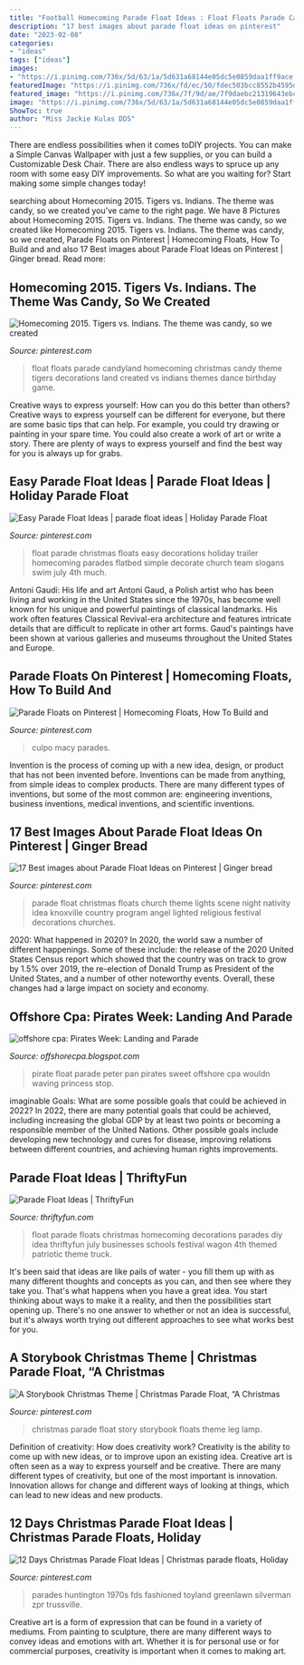 ```yaml
---
title: "Football Homecoming Parade Float Ideas : Float Floats Parade Candyland Homecoming Christmas Candy Theme Tigers Decorations Land Created Vs Indians Themes Dance Birthday Game"
description: "17 best images about parade float ideas on pinterest"
date: "2023-02-08"
categories:
- "ideas"
tags: ["ideas"]
images:
- "https://i.pinimg.com/736x/5d/63/1a/5d631a68144e05dc5e0859daa1ff9ace.jpg"
featuredImage: "https://i.pinimg.com/736x/fd/ec/50/fdec503bcc8552b4595de939e13fb1d3.jpg"
featured_image: "https://i.pinimg.com/736x/7f/9d/ae/7f9daebc21319643ebc44f816c4c0ba3.jpg"
image: "https://i.pinimg.com/736x/5d/63/1a/5d631a68144e05dc5e0859daa1ff9ace.jpg"
ShowToc: true
author: "Miss Jackie Kulas DDS"
---
```



There are endless possibilities when it comes toDIY projects. You can make a Simple Canvas Wallpaper with just a few supplies, or you can build a Customizable Desk Chair. There are also endless ways to spruce up any room with some easy DIY improvements. So what are you waiting for? Start making some simple changes today!

	

		
searching about Homecoming 2015. Tigers vs. Indians. The theme was candy, so we created you've came to the right page. We have 8 Pictures about Homecoming 2015. Tigers vs. Indians. The theme was candy, so we created like Homecoming 2015. Tigers vs. Indians. The theme was candy, so we created, Parade Floats on Pinterest | Homecoming Floats, How To Build and and also 17 Best images about Parade Float Ideas on Pinterest | Ginger bread. Read more:
		
    
## Homecoming 2015. Tigers Vs. Indians. The Theme Was Candy, So We Created

<img loading=lazy src="https://i.pinimg.com/originals/3e/fb/d0/3efbd056815525379ff8c7c985160336.jpg" onerror="this.onerror=null;this.src='https://tse2.mm.bing.net/th?id=OIP.5QXz7UTOdBEumNPtxx6P8AHaHa&amp;pid=15.1';" alt="Homecoming 2015. Tigers vs. Indians. The theme was candy, so we created">

_Source: pinterest.com_

>float floats parade candyland homecoming christmas candy theme tigers decorations land created vs indians themes dance birthday game. 

	

Creative ways to express yourself: How can you do this better than others?
Creative ways to express yourself can be different for everyone, but there are some basic tips that can help. For example, you could try drawing or painting in your spare time. You could also create a work of art or write a story. There are plenty of ways to express yourself and find the best way for you is always up for grabs.

    
## Easy Parade Float Ideas | Parade Float Ideas | Holiday Parade Float

<img loading=lazy src="https://i.pinimg.com/736x/5d/63/1a/5d631a68144e05dc5e0859daa1ff9ace.jpg" onerror="this.onerror=null;this.src='https://tse2.mm.bing.net/th?id=OIP.aMi6Zr7SrKSwudYevOP5UgHaE7&amp;pid=15.1';" alt="Easy Parade Float Ideas | parade float ideas | Holiday Parade Float">

_Source: pinterest.com_

>float parade christmas floats easy decorations holiday trailer homecoming parades flatbed simple decorate church team slogans swim july 4th much. 

	

Antoni Gaudí: His life and art
Antoni Gaud, a Polish artist who has been living and working in the United States since the 1970s, has become well known for his unique and powerful paintings of classical landmarks. His work often features Classical Revival-era architecture and features intricate details that are difficult to replicate in other art forms. Gaud's paintings have been shown at various galleries and museums throughout the United States and Europe.

    
## Parade Floats On Pinterest | Homecoming Floats, How To Build And

<img loading=lazy src="https://i.pinimg.com/736x/fd/ec/50/fdec503bcc8552b4595de939e13fb1d3.jpg" onerror="this.onerror=null;this.src='https://tse2.mm.bing.net/th?id=OIP._-__48lBgMyCtHPgyG5HPQAAAA&amp;pid=15.1';" alt="Parade Floats on Pinterest | Homecoming Floats, How To Build and">

_Source: pinterest.com_

>culpo macy parades. 

	

Invention is the process of coming up with a new idea, design, or product that has not been invented before. Inventions can be made from anything, from simple ideas to complex products. There are many different types of inventions, but some of the most common are: engineering inventions, business inventions, medical inventions, and scientific inventions.

    
## 17 Best Images About Parade Float Ideas On Pinterest | Ginger Bread

<img loading=lazy src="https://s-media-cache-ak0.pinimg.com/736x/70/ac/1e/70ac1ee6659eccbe72d5526a05e1536f.jpg" onerror="this.onerror=null;this.src='https://tse1.mm.bing.net/th?id=OIP.hj8r7W40ckbszX4JxEZVDQHaFj&amp;pid=15.1';" alt="17 Best images about Parade Float Ideas on Pinterest | Ginger bread">

_Source: pinterest.com_

>parade float christmas floats church theme lights scene night nativity idea knoxville country program angel lighted religious festival decorations churches. 

	

2020: What happened in 2020?
In 2020, the world saw a number of different happenings. Some of these include: the release of the 2020 United States Census report which showed that the country was on track to grow by 1.5% over 2019, the re-election of Donald Trump as President of the United States, and a number of other noteworthy events. Overall, these changes had a large impact on society and economy.

    
## Offshore Cpa: Pirates Week: Landing And Parade

<img loading=lazy src="http://4.bp.blogspot.com/_onPNWalETro/TN_lgmX04NI/AAAAAAAAVTU/tonJtHGsy3E/s1600/IMG_1436.JPG" onerror="this.onerror=null;this.src='https://tse1.mm.bing.net/th?id=OIP.kjYCina9pTwfdMTn_4hUKQHaE8&amp;pid=15.1';" alt="offshore cpa: Pirates Week: Landing and Parade">

_Source: offshorecpa.blogspot.com_

>pirate float parade peter pan pirates sweet offshore cpa wouldn waving princess stop. 

	

imaginable Goals: What are some possible goals that could be achieved in 2022?
In 2022, there are many potential goals that could be achieved, including increasing the global GDP by at least two points or becoming a responsible member of the United Nations. Other possible goals include developing new technology and cures for disease, improving relations between different countries, and achieving human rights improvements.

    
## Parade Float Ideas | ThriftyFun

<img loading=lazy src="http://img.thrfun.com/img/082/594/parade_float_l1.jpg" onerror="this.onerror=null;this.src='https://tse1.mm.bing.net/th?id=OIP.YUbwc6l0BYDZMaeqZTOYJQHaFj&amp;pid=15.1';" alt="Parade Float Ideas | ThriftyFun">

_Source: thriftyfun.com_

>float parade floats christmas homecoming decorations parades diy idea thriftyfun july businesses schools festival wagon 4th themed patriotic theme truck. 

	

It's been said that ideas are like pails of water - you fill them up with as many different thoughts and concepts as you can, and then see where they take you. That's what happens when you have a great idea. You start thinking about ways to make it a reality, and then the possibilities start opening up. There's no one answer to whether or not an idea is successful, but it's always worth trying out different approaches to see what works best for you.

    
## A Storybook Christmas Theme | Christmas Parade Float, “A Christmas

<img loading=lazy src="https://i.pinimg.com/736x/9c/61/a9/9c61a9ec6d86e2d63e4cb00d3cb165ad--christmas-float-ideas-christmas-parade-floats.jpg" onerror="this.onerror=null;this.src='https://tse4.mm.bing.net/th?id=OIP.iMmPN-Ko3kLsVy-OCTad8QHaFj&amp;pid=15.1';" alt="A Storybook Christmas Theme | Christmas Parade Float, “A Christmas">

_Source: pinterest.com_

>christmas parade float story storybook floats theme leg lamp. 

	

Definition of creativity: How does creativity work?
Creativity is the ability to come up with new ideas, or to improve upon an existing idea. Creative art is often seen as a way to express yourself and be creative. There are many different types of creativity, but one of the most important is innovation. Innovation allows for change and different ways of looking at things, which can lead to new ideas and new products.

    
## 12 Days Christmas Parade Float Ideas | Christmas Parade Floats, Holiday

<img loading=lazy src="https://i.pinimg.com/736x/7f/9d/ae/7f9daebc21319643ebc44f816c4c0ba3.jpg" onerror="this.onerror=null;this.src='https://tse1.mm.bing.net/th?id=OIP.TB59-tDtu4Cb4sqd-E4b6gHaE6&amp;pid=15.1';" alt="12 Days Christmas Parade Float Ideas | Christmas parade floats, Holiday">

_Source: pinterest.com_

>parades huntington 1970s fds fashioned toyland greenlawn silverman zpr trussville. 

	

Creative art is a form of expression that can be found in a variety of mediums. From painting to sculpture, there are many different ways to convey ideas and emotions with art. Whether it is for personal use or for commercial purposes, creativity is important when it comes to making art.

